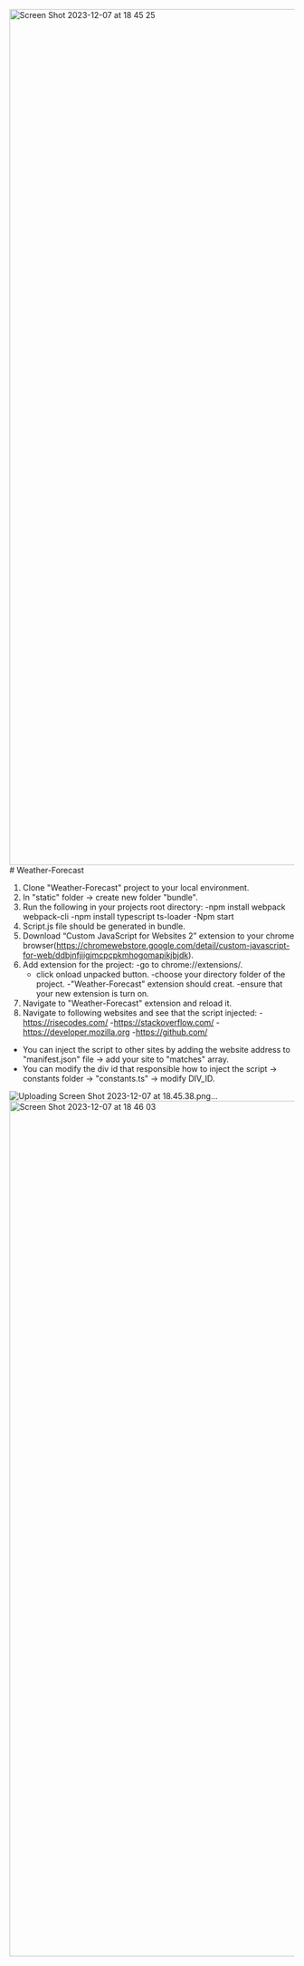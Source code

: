 <img width="1512" alt="Screen Shot 2023-12-07 at 18 45 25" src="https://github.com/noyittah/Weather-Forecast/assets/74644378/5946a5b5-da6d-4673-9d8a-21c747421010"># Weather-Forecast

1. Clone "Weather-Forecast" project to your local environment.
2. In "static" folder -> create new folder "bundle".
3. Run the following in your projects root directory:
    -npm install webpack webpack-cli
    -npm install typescript ts-loader 
    -Npm start 
4. Script.js file should be generated in bundle.
5. Download “Custom JavaScript for Websites 2” extension to your chrome browser(https://chromewebstore.google.com/detail/custom-javascript-for-web/ddbjnfjiigjmcpcpkmhogomapikjbjdk).
6. Add extension for the project:
    -go to chrome://extensions/.
    - click onload unpacked button.
    -choose your directory folder of the project.
    -"Weather-Forecast" extension should creat.
    -ensure that your new extension is turn on.
7. Navigate to "Weather-Forecast" extension and reload it.
8. Navigate to following websites and see that the script injected:
  -https://risecodes.com/
  -https://stackoverflow.com/
  -https://developer.mozilla.org
  -https://github.com/

* You can inject the script to other sites by adding the website address to "manifest.json" file -> add your site to "matches" array.
* You can modify the div id that responsible how to inject the script -> constants folder -> "constants.ts" -> modify DIV_ID.

![Uploading Screen Shot 2023-12-07 at 18.45.38.png…]()
<img width="1511" alt="Screen Shot 2023-12-07 at 18 46 03" src="https://github.com/noyittah/Weather-Forecast/assets/74644378/2636e6aa-0223-49ec-a3fe-52f2a179dd45">
